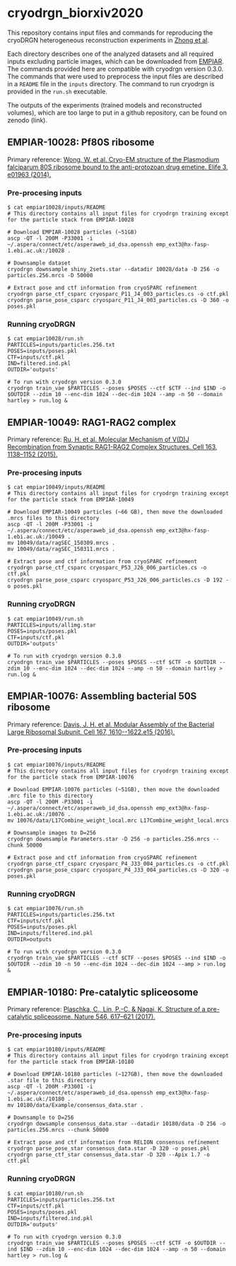 # cryodrgn_biorxiv2020

This repository contains input files and commands for reproducing the cryoDRGN heterogeneous reconstruction experiments in [Zhong et al](https://www.biorxiv.org/content/10.1101/2020.03.27.003871v1). 

Each directory describes one of the analyzed datasets and all required inputs excluding particle images, which can be downloaded from [EMPIAR](https://www.ebi.ac.uk/pdbe/emdb/empiar/). 
The commands provided here are compatible with cryodrgn version 0.3.0. The commands that were used to preprocess the input files are described in a `README` file in the `inputs` directory. The command to run cryodrgn is provided in the `run.sh` executable.

The outputs of the experiments (trained models and reconstructed volumes), which are too large to put in a github repository, can be found on zenodo (link).

## EMPIAR-10028: Pf80S ribosome

Primary reference: 
[Wong, W. et al. Cryo-EM structure of the Plasmodium falciparum 80S ribosome bound to the anti-protozoan drug emetine. Elife 3, e01963 (2014).](https://elifesciences.org/articles/03080)

### Pre-procesing inputs

```
$ cat empiar10028/inputs/README
# This directory contains all input files for cryodrgn training except for the particle stack from EMPIAR-10028

# Download EMPIAR-10028 particles (~51GB)
ascp -QT -l 200M -P33001 -i ~/.aspera/connect/etc/asperaweb_id_dsa.openssh emp_ext3@hx-fasp-1.ebi.ac.uk:/10028 .

# Downsample dataset
cryodrgn downsample shiny_2sets.star --datadir 10028/data -D 256 -o particles.256.mrcs -D 50000

# Extract pose and ctf information from cryoSPARC refinement
cryodrgn parse_ctf_csparc cryosparc_P11_J4_003_particles.cs -o ctf.pkl
cryodrgn parse_pose_csparc cryosparc_P11_J4_003_particles.cs -D 360 -o poses.pkl
```

### Running cryoDRGN
```
$ cat empiar10028/run.sh
PARTICLES=inputs/particles.256.txt
POSES=inputs/poses.pkl
CTF=inputs/ctf.pkl
IND=filtered.ind.pkl
OUTDIR='outputs'

# To run with cryodrgn version 0.3.0
cryodrgn train_vae $PARTICLES --poses $POSES --ctf $CTF --ind $IND -o $OUTDIR --zdim 10 --enc-dim 1024 --dec-dim 1024 --amp -n 50 --domain hartley > run.log &
```

## EMPIAR-10049: RAG1-RAG2 complex

Primary reference: 
[Ru, H. et al. Molecular Mechanism of V(D)J Recombination from Synaptic RAG1-RAG2 Complex Structures. Cell 163, 1138–1152 (2015).](https://pubmed.ncbi.nlm.nih.gov/26548953/)

### Pre-procesing inputs

```
$ cat empiar10049/inputs/README
# This directory contains all input files for cryodrgn training except for the particle stack from EMPIAR-10049

# Download EMPIAR-10049 particles (~66 GB), then move the downloaded .mrcs files to this directory
ascp -QT -l 200M -P33001 -i ~/.aspera/connect/etc/asperaweb_id_dsa.openssh emp_ext3@hx-fasp-1.ebi.ac.uk:/10049 .
mv 10049/data/ragSEC_150309.mrcs .
mv 10049/data/ragSEC_150311.mrcs .

# Extract pose and ctf information from cryoSPARC refinement
cryodrgn parse_ctf_csparc cryosparc_P53_J26_006_particles.cs -o ctf.pkl
cryodrgn parse_pose_csparc cryosparc_P53_J26_006_particles.cs -D 192 -o poses.pkl
```

### Running cryoDRGN
```
$ cat empiar10049/run.sh
PARTICLES=inputs/allimg.star
POSES=inputs/poses.pkl
CTF=inputs/ctf.pkl
OUTDIR='outputs'

# To run with cryodrgn version 0.3.0
cryodrgn train_vae $PARTICLES --poses $POSES --ctf $CTF -o $OUTDIR --zdim 10 --enc-dim 1024 --dec-dim 1024 --amp -n 50 --domain hartley > run.log &
```

## EMPIAR-10076: Assembling bacterial 50S ribosome

Primary reference: 
[Davis, J. H. et al. Modular Assembly of the Bacterial Large Ribosomal Subunit. Cell 167, 1610--1622.e15 (2016).](https://pubmed.ncbi.nlm.nih.gov/27912064/)

### Pre-procesing inputs

```
$ cat empiar10076/inputs/README
# This directory contains all input files for cryodrgn training except for the particle stack from EMPIAR-10076

# Download EMPIAR-10076 particles (~51GB), then move the downloaded .mrc file to this directory
ascp -QT -l 200M -P33001 -i ~/.aspera/connect/etc/asperaweb_id_dsa.openssh emp_ext3@hx-fasp-1.ebi.ac.uk:/10076 .
mv 10076/data/L17Combine_weight_local.mrc L17Combine_weight_local.mrcs

# Downsample images to D=256
cryodrgn downsample Parameters.star -D 256 -o particles.256.mrcs --chunk 50000

# Extract pose and ctf information from cryoSPARC refinement
cryodrgn parse_ctf_csparc cryosparc_P4_J33_004_particles.cs -o ctf.pkl
cryodrgn parse_pose_csparc cryosparc_P4_J33_004_particles.cs -D 320 -o poses.pkl
```

### Running cryoDRGN
```
$ cat empiar10076/run.sh
PARTICLES=inputs/particles.256.txt
CTF=inputs/ctf.pkl
POSES=inputs/poses.pkl
IND=inputs/filtered.ind.pkl
OUTDIR=outputs

# To run with cryodrgn version 0.3.0
cryodrgn train_vae $PARTICLES --ctf $CTF --poses $POSES --ind $IND -o $OUTDIR --zdim 10 -n 50 --enc-dim 1024 --dec-dim 1024 --amp > run.log &
```

## EMPIAR-10180: Pre-catalytic spliceosome

Primary reference: 
[Plaschka, C., Lin, P.-C. & Nagai, K. Structure of a pre-catalytic spliceosome. Nature 546, 617–621 (2017).](https://www.nature.com/articles/nature22799)

### Pre-procesing inputs

```
$ cat empiar10180/inputs/README
# This directory contains all input files for cryodrgn training except for the particle stack from EMPIAR-10180

# Download EMPIAR-10180 particles (~127GB), then move the downloaded .star file to this directory 
ascp -QT -l 200M -P33001 -i ~/.aspera/connect/etc/asperaweb_id_dsa.openssh emp_ext3@hx-fasp-1.ebi.ac.uk:/10180 .
mv 10180/data/Example/consensus_data.star .

# Downsample to D=256
cryodrgn dowsample consensus_data.star --datadir 10180/data -D 256 -o particles.256.mrcs --chunk 50000

# Extract pose and ctf information from RELION consensus refinement
cryodrgn parse_pose_star consensus_data.star -D 320 -o poses.pkl 
cryodrgn parse_ctf_star consensus_data.star -D 320 --Apix 1.7 -o ctf.pkl 
```

### Running cryoDRGN
```
$ cat empiar10180/run.sh
PARTICLES=inputs/particles.256.txt
CTF=inputs/ctf.pkl
POSES=inputs/poses.pkl
IND=inputs/filtered.ind.pkl
OUTDIR='outputs'

# To run with cryodrgn version 0.3.0
cryodrgn train_vae $PARTICLES --poses $POSES --ctf $CTF -o $OUTDIR --ind $IND --zdim 10 --enc-dim 1024 --dec-dim 1024 --amp -n 50 --domain hartley > run.log &
```

